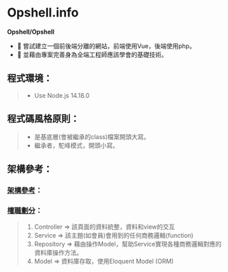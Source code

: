 # Opshell.info

**Opshell/Opshell**
- 🔭 嘗試建立一個前後端分離的網站，前端使用Vue，後端使用php。
- 🌱 並藉由專案完善身為全端工程師應該學會的基礎技術。

## 程式環境：
> - Use Node.js 14.18.0

## 程式碼風格原則：
> - 是基底層(會被繼承的class)檔案開頭大寫。
> - 繼承者，駝峰模式，開頭小寫。

## 架構參考：
### [架構參考](https://www.muzilong.cn/storage/html/2/oomusou.io/laravel/laravel-architecture/index.html)：
### [權職劃分](https://medium.com/mr-efacani-teatime/laravel%E7%AD%86%E8%A8%98-%E6%A1%86%E6%9E%B6%E8%A8%AD%E8%A8%88%E6%A8%A1%E5%BC%8F-bbf58d101478)：
> 1. Controller => 該頁面的資料統整，資料和view的交互
> 2. Service => 該主題(如會員)會用到的任何商務邏輯(function)
> 3. Repository => 藉由操作Model，幫助Service實現各種商務邏輯對應的資料庫操作方法。
> 4. Model => 資料庫存取，使用Eloquent Model (ORM)


